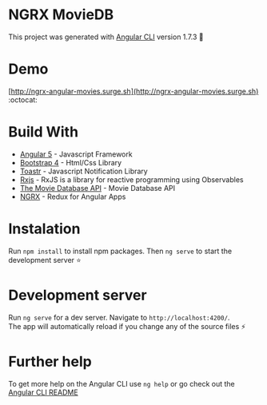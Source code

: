 # NGRX MovieDB

This project was generated with  [Angular CLI](https://github.com/angular/angular-cli) version 1.7.3  :trident:

# Demo

[http://ngrx-angular-movies.surge.sh](http://ngrx-angular-movies.surge.sh)   :octocat:

# Build With

* [Angular 5](https://angular.io/) - Javascript Framework  
* [Bootstrap 4](https://getbootstrap.com/docs/4.1/getting-started/introduction/) - Html/Css Library  
* [Toastr](https://github.com/CodeSeven/toastr) - Javascript Notification Library  
* [Rxjs](http://reactivex.io/rxjs/) - RxJS is a library for reactive programming using Observables  
* [The Movie Database API](https://www.themoviedb.org/) - Movie Database API 
* [NGRX]( https://github.com/ngrx/platform) - Redux for Angular Apps

# Instalation

Run `npm install` to install npm packages. Then `ng serve` to start the development server  :star:

# Development server

Run `ng serve` for a dev server. Navigate to `http://localhost:4200/`.  
The app will automatically reload if you change any of the source files  :zap:

# Further help

To get more help on the Angular CLI use `ng help` or go check out the [Angular CLI README](https://github.com/angular/angular-cli/blob/master/README.md)  
